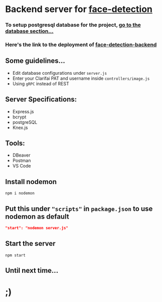 # Backend server for [face-detection](https://github.com/skywalkerSam/face-detection)

### To setup postgresql database for the project, [go to the database section...](https://github.com/skywalkerSam/Introduction-To-Web-Development/tree/main/Introduction-To-Databases)
### Here's the link to the deployment of [face-detection-backend](https://github.com/skywalkerSam/face-detection-backend)


## Some guidelines...
- Edit database configurations under `server.js`
- Enter your Clarifai PAT and username inside `controllers/image.js`
- Using `gRPC` instead of REST


## Server Specifications:
- Express.js
- bcrypt
- postgreSQL
- Knex.js


## Tools:
- DBeaver
- Postman
- VS Code


## Install nodemon
```shell
npm i nodemon
```

## Put this under `"scripts"` in `package.json` to use nodemon as default

```json
"start": "nodemon server.js"
```

## Start the server
```shell
npm start
```


## Until next time...

# ;)
